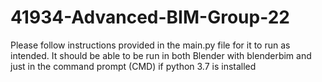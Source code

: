# 41934-Advanced-BIM-Group-22

Please follow instructions provided in the main.py file for it to run as intended. It should be able to be run in both Blender with blenderbim and just in the command prompt (CMD) if python 3.7 is installed
